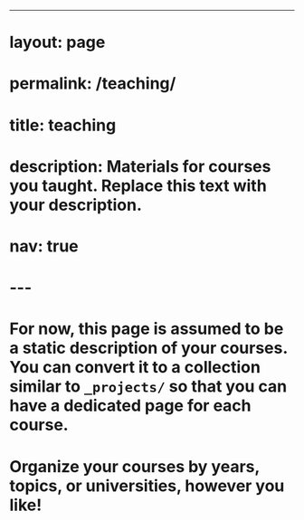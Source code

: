 ---
# layout: page
# permalink: /teaching/
# title: teaching
# description: Materials for courses you taught. Replace this text with your description.
# nav: true
# ---

# For now, this page is assumed to be a static description of your courses. You can convert it to a collection similar to `_projects/` so that you can have a dedicated page for each course.

# Organize your courses by years, topics, or universities, however you like!
